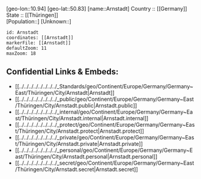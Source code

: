 ﻿---
location: [50.83,10.94] 
mapzoom: [7,12] 
mapmarker: city 
type: City
tags:
- geo/City


SpocWebEntityId: 28880
isDeleted: false
confidential: public

---
[geo-lon::10.94] 
[geo-lat::50.83] 
[name::Arnstadt] 
Country :: [[Germany]]  
State :: [[Thüringen]]  
[Population::] 
[Unknown::] 


```leaflet
id: Arnstadt
coordinates: [[Arnstadt]] 
markerFile: [[Arnstadt]] 
defaultZoom: 11 
maxZoom: 18
```


## Confidential Links & Embeds: 
- [[../../../../../../../../_Standards/geo/Continent/Europe/Germany/Germany~East/Thüringen/City/Arnstadt|Arnstadt]] 
- [[../../../../../../../../_public/geo/Continent/Europe/Germany/Germany~East/Thüringen/City/Arnstadt.public|Arnstadt.public]] 
- [[../../../../../../../../_internal/geo/Continent/Europe/Germany/Germany~East/Thüringen/City/Arnstadt.internal|Arnstadt.internal]] 
- [[../../../../../../../../_protect/geo/Continent/Europe/Germany/Germany~East/Thüringen/City/Arnstadt.protect|Arnstadt.protect]] 
- [[../../../../../../../../_private/geo/Continent/Europe/Germany/Germany~East/Thüringen/City/Arnstadt.private|Arnstadt.private]] 
- [[../../../../../../../../_personal/geo/Continent/Europe/Germany/Germany~East/Thüringen/City/Arnstadt.personal|Arnstadt.personal]] 
- [[../../../../../../../../_secret/geo/Continent/Europe/Germany/Germany~East/Thüringen/City/Arnstadt.secret|Arnstadt.secret]] 
